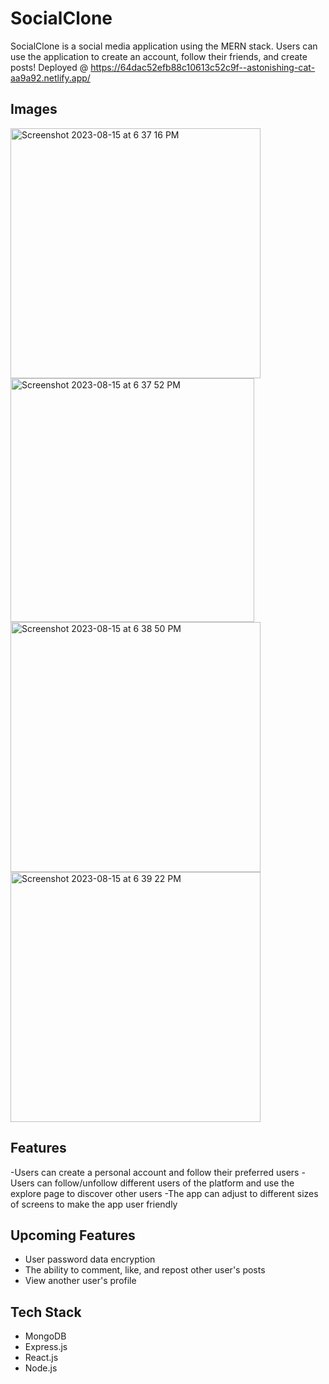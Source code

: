 # SocialClone


SocialClone is a social media application using the MERN stack. Users can use the application to create an account, follow their friends, and create posts!
Deployed @ https://64dac52efb88c10613c52c9f--astonishing-cat-aa9a92.netlify.app/

## Images
<img width="400" alt="Screenshot 2023-08-15 at 6 37 16 PM" src="https://github.com/bcarpenter7/capstone-carpenter/assets/126187218/4885c4f5-ce64-43b8-8da4-cd44a0e47128">
<br>
<img width="390" alt="Screenshot 2023-08-15 at 6 37 52 PM" src="https://github.com/bcarpenter7/capstone-carpenter/assets/126187218/69d23382-5710-4095-856e-ba92b6c5761c">
<br>
<img width="400" alt="Screenshot 2023-08-15 at 6 38 50 PM" src="https://github.com/bcarpenter7/capstone-carpenter/assets/126187218/0914733a-458f-42c4-a9f6-662d021ff785">
<br>
<img width="400" alt="Screenshot 2023-08-15 at 6 39 22 PM" src="https://github.com/bcarpenter7/capstone-carpenter/assets/126187218/a0e80461-8f0a-4339-9931-064c0be25c8b">

## Features

-Users can create a personal account and follow their preferred users
-Users can follow/unfollow different users of the platform and use the explore page to discover other users
-The app can adjust to different sizes of screens to make the app user friendly

## Upcoming Features

- User password data encryption
- The ability to comment, like, and repost other user's posts
- View another user's profile

## Tech Stack

- MongoDB
- Express.js
- React.js
- Node.js








